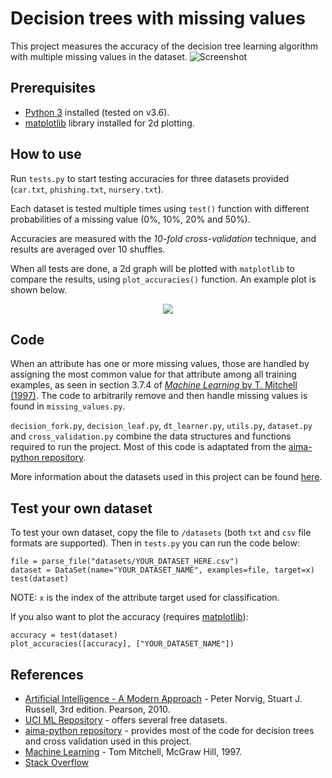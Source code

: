 # Decision trees with missing values
This project measures the accuracy of the decision tree learning algorithm with multiple missing values in the dataset.
![Screenshot](/sample_output.png?raw=true "Sample Output")

## Prerequisites
- [Python 3](https://www.python.org/downloads/) installed (tested on v3.6).
- [matplotlib](https://matplotlib.org) library installed for 2d plotting.

## How to use
Run `tests.py` to start testing accuracies for three datasets provided (`car.txt`, `phishing.txt`, `nursery.txt`). 

Each dataset is tested multiple times using `test()` function with different probabilities of a missing value (0%, 10%, 20% and 50%).

Accuracies are measured with the _10-fold cross-validation_ technique, and results are averaged over 10 shuffles.

When all tests are done, a 2d graph will be plotted with `matplotlib` to compare the results, using `plot_accuracies()` function. An example plot is shown below.

<p align="center">
  <img src="/plot.jpg?raw=true">
</p>

## Code
When an attribute has one or more missing values, those are handled by assigning the most common value for that attribute among all training examples, as seen in section 3.7.4 of [_Machine Learning_ by T. Mitchell (1997)](http://www.cs.cmu.edu/~tom/mlbook.html). The code to arbitrarily remove and then handle missing values is found in `missing_values.py`.

`decision_fork.py`, `decision_leaf.py`, `dt_learner.py`, `utils.py`, `dataset.py` and `cross_validation.py` combine the data structures and functions required to run the project. Most of this code is adaptated from the [aima-python repository](https://github.com/aimacode/aima-python).

More information about the datasets used in this project can be found [here](/datasets/README.txt).

## Test your own dataset
To test your own dataset, copy the file to `/datasets` (both `txt` and `csv` file formats are supported). Then in `tests.py` you can run the code below:
```
file = parse_file("datasets/YOUR_DATASET_HERE.csv")
dataset = DataSet(name="YOUR_DATASET_NAME", examples=file, target=x)
test(dataset)
```
NOTE: `x` is the index of the attribute target used for classification.

If you also want to plot the accuracy (requires [matplotlib](https://matplotlib.org)):
```
accuracy = test(dataset)
plot_accuracies([accuracy], ["YOUR_DATASET_NAME"])
```

## References
- [Artificial Intelligence - A Modern Approach](http://aima.cs.berkeley.edu) - Peter Norvig, Stuart J. Russell, 3rd edition. Pearson, 2010.
- [UCI ML Repository](https://archive.ics.uci.edu/ml/datasets/) - offers several free datasets. 
- [aima-python repository](https://github.com/aimacode/aima-python) - provides most of the code for decision trees and cross validation used in this project.
- [Machine Learning](http://www.cs.cmu.edu/~tom/mlbook.html) - Tom Mitchell, McGraw Hill, 1997.
- [Stack Overflow](https://stackoverflow.com/)

